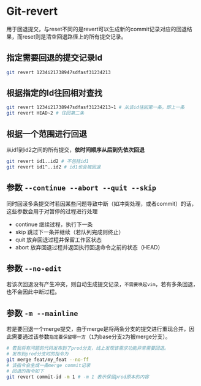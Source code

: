 # Git-revert

用于回退提交，与reset不同的是revert可以生成新的commit记录对应的回退结果，而reset则是清空回退路径上的所有提交记录。

## 指定需要回退的提交记录Id

```sh
git revert 1234i21738947sdfasf31234213
```

## 根据指定的Id往回相对查找

```sh
git revert 1234i21738947sdfasf31234213~1 # 从该id往回第一条，即上一条
git revert HEAD~2 # 往回第二条
```

## 根据一个范围进行回退

从id1到id2之间的所有提交，**依时间顺序从后到先依次回退**

```sh
git revert id1..id2 # 不包括id1
git revert id1^..id2 # id1也会被回退
```

## 参数 `--continue --abort --quit --skip`

同时回滚多条提交时若因某些问题导致中断（如冲突处理，或者commit）的话，这些参数会用于对暂停的过程进行处理

-   continue 继续过程，执行下一条
-   skip 跳过下一条并继续（若队列完成则终止）
-   quit 放弃回退过程并保留工作区状态
-   abort 放弃回退过程并返回执行回退命令之前的状态（HEAD）

## 参数 `--no-edit`

若该次回退没有产生冲突，则自动生成提交记录，`不需要唤起vim`，若有多条回退，也不会因此中断过程。

## 参数 `-m --mainline`

若是要回退一个merge提交，由于merge是将两条分支的提交进行重现合并，因此需要通过该参数`指定要保留哪一方`（`1`为base分支`2`为被merge分支）。

```sh
# 若我将有问题的代码发布到了prod分支，线上发现该需求功能异常需要回退。
# 发布到prod分支时的指令为
git merge feat/my_feat --no-ff
# 该指令会生成一条merge commit记录
# 回退的指令如下
git revert commit-id -m 1 # -m 1 表示保留prod原本的内容
```
